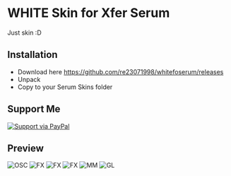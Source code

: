 # WHITE Skin for Xfer Serum

Just skin :D

## Installation
- Download here https://github.com/re23071998/whitefoserum/releases
- Unpack
- Copy to your Serum Skins folder

## Support Me
[![Support via PayPal](https://cdn.rawgit.com/twolfson/paypal-github-button/1.0.0/dist/button.svg)](https://www.paypal.me/re23071998/)

## Preview

![OSC](https://i.imgur.com/zlgVTm3.png)
![FX](https://i.imgur.com/ew8vfLA.png)
![FX](https://i.imgur.com/QJheZsY.png)
![FX](https://i.imgur.com/k5dAgNu.png)
![MM](https://i.imgur.com/ixvEbcL.png)
![GL](https://i.imgur.com/1DU0ur3.png)

